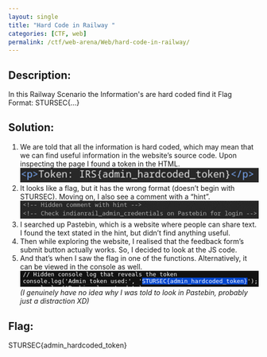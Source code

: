 ```yaml
---
layout: single
title: "Hard Code in Railway "
categories: [CTF, web]
permalink: /ctf/web-arena/Web/hard-code-in-railway/
---
```


## Description:
In this Railway Scenario the Information's are hard coded find it Flag Format: STURSEC{...}

## Solution:
1. We are told that all the information is hard coded, which may mean that we can find useful information in the website’s source code. Upon inspecting the page I found a token in the HTML.
![Token in source code](images/hard-code-in-railway-1.png)
2. It looks like a flag, but it has the wrong format (doesn’t begin with STURSEC). Moving on, I also see a comment with a “hint”.
 ![Hint in source code](images/hard-code-in-railway-2.png)
3. I searched up Pastebin, which is a website where people can share text. I found the text stated in the hint, but didn’t find anything useful. 
4. Then while exploring the website, I realised that the feedback form’s submit button actually works. So, I decided to look at the JS code. 
5. And that’s when I saw the flag in one of the functions. Alternatively, it can be viewed in the console as well.
 ![Flag found in JS](images/hard-code-in-railway-3.png)
*(I genuinely have no idea why I was told to look in Pastebin, probably just a distraction XD)*

## Flag:
STURSEC{admin_hardcoded_token}